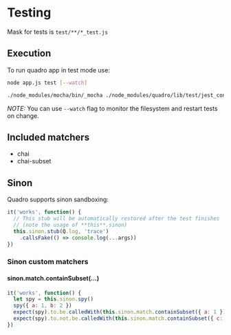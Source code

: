 # Testing

Mask for tests is `test/**/*_test.js`

## Execution

To run quadro app in test mode use:

```sh
node app.js test [--watch]
```

```sh
./node_modules/mocha/bin/_mocha ./node_modules/quadro/lib/test/jest_config.js --ui tdd test/**/*_test.js
```

*NOTE:* You can use `--watch` flag to monitor the filesystem and restart tests
on change.

## Included matchers

- chai
- chai-subset

## Sinon

Quadro supports sinon sandboxing:

```js
it('works', function() {
  // This stub will be automatically restored after the test finishes
  // (note the usage of **this**.sinon)
  this.sinon.stub(Q.log, 'trace')
    .callsFake(() => console.log(...args))
})
```

### Sinon custom matchers

#### sinon.match.containSubset(...)

```js
it('works', function() {
  let spy = this.sinon.spy()
  spy({ a: 1, b: 2 })
  expect(spy).to.be.calledWith(this.sinon.match.containSubset({ a: 1 }))
  expect(spy).to.not.be.calledWith(this.sinon.match.containSubset({ c: 3 }))
})
```
